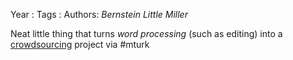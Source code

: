 Year   :
Tags   :
Authors: *Bernstein* *Little* *Miller*

Neat little thing that turns *word processing* (such as editing) into a [crowdsourcing](crowdsourcing.md) project via #mturk
